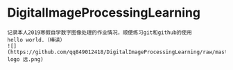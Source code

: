 # DigitalImageProcessingLearning
    记录本人2019寒假自学数字图像处理的作业情况，顺便练习git和github的使用
    hello world.（棒读）
    ![](https://github.com/qq849012418/DigitalImageProcessingLearning/raw/master/new logo 远.png)
